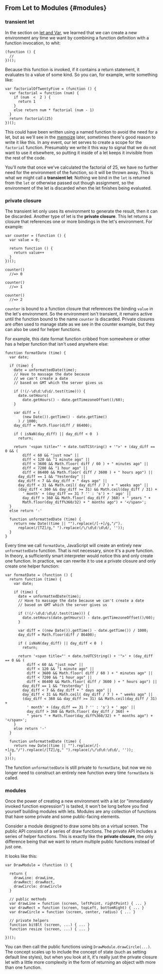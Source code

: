 ## From Let to Modules {#modules}

### transient let

In the section on [let and Var](#let), we learned that we can create a new environment any time we want by combining a function definition with a function invocation, to whit:

    (function () {
      //
    })();

Because this function is invoked, if it contains a return statement, it evaluates to a value of some kind. So you can, for example, write something like:

    var factorialOfTwentyFive = (function () {
      var factorial = function (num) {
        if (num  <  2 ) {
          return 1
        }
        else return num * factorial (num - 1)
      }
      return factorial(25)
    })();

This could have been written using a named function to avoid the need for a let, but as we'll see in the [memoize](#recipe) later, sometimes there's good reason to write it like this. In any event, our let serves to create a scope for the `factorial` function. Presumably we write it this way to signal that we do not want to use it elsewhere, so putting it inside of a let keeps it invisible from the rest of the code.

You'll note that once we've calculated the factorial of 25, we have no further need for the environment of the function, so it will   be thrown away. This is what we might call a **transient let**: Nothing we bind in the `let` is returned from the `let` or otherwise passed out though assignment, so the environment of the let is discarded when the let finishes being evaluated.

### private closure

The transient let only uses its environment to generate the result, then it can be discarded. Another type of let is the **private closure**. This let returns a closure that references one or more bindings in the let's environment. For example:

    var counter = (function () {
      var value = 0;
      
      return function () {
        return value++
      }
    })();
    
    counter()
      //=> 0
      
    counter()
      //=> 1
      
    counter()
      //=> 2

`counter` is bound to a function closure that references the binding `value` in the let's environment. So the environment isn't transient, it remains active until the function bound to the name `counter` is discarded. Private closures are often used to manage state as we see in the counter example, but they can also be used for helper functions.

For example, this date format function cribbed from somewhere or other has a helper function that isn't used anywhere else:

    function formatDate (time) {
      var date;

      if (time) {
        date = unformattedDate(time);
        // Have to massage the date because
        // we can't create a date 
        // based on GMT which the server gives us

        if (!(/-\d\d:\d\d/.test(time))) {
          date.setHours(
            date.getHours() - date.getTimezoneOffset()/60);
        }

        var diff = (
            (new Date()).getTime() - date.getTime()
          ) / 1000;
        day_diff = Math.floor(diff / 86400);

        if ( isNaN(day_diff) || day_diff < 0  )
          return;

        return '<span title="' + date.toUTCString() + '">' + (day_diff == 0 && (
            diff < 60 && "just now" ||
            diff < 120 && "1 minute ago" ||
            diff < 3600 && Math.floor( diff / 60 ) + " minutes ago" ||
            diff < 7200 && "1 hour ago" ||
            diff < 86400 && Math.floor( diff / 3600 ) + " hours ago") ||
          day_diff == 1 && "Yesterday" ||
          day_diff < 7 && day_diff + " days ago" ||
          day_diff < 31 && Math.ceil( day_diff / 7 ) + " weeks ago" ||
          (day_diff < 360 && day_diff >= 31) && Math.ceil(day_diff / 31) + 
            ' month' + (day_diff == 31 ? '' : 's') + ' ago' ||
            day_diff > 360 && Math.floor( day_diff / 360) + " years " + 
            Math.floor(day_diff%360/32) + " months ago") + '</span>';
      }
      else return '-'
      
      function unformattedDate (time) {
        return new Date((time || "").replace(/[-+]/g,"/").
          replace(/[TZ]/g," ").replace(/\/\d\d:\d\d/, ''));
      }
    }
    
Every time we call `formatDate`, JavaScript will create an entirely new `unformattedDate` function. That is not necessary, since it's a pure function. In theory, a sufficiently smart interpreter would notice this and only create one function. In practice, we can rewrite it to use a private closure and only create one helper function:

    var formatDate = (function () {
      return function (time) {
        var date;

        if (time) {
          date = unformattedDate(time);
          // Have to massage the date because we can't create a date 
          // based on GMT which the server gives us

          if (!(/-\d\d:\d\d/.test(time))) {
            date.setHours(date.getHours() - date.getTimezoneOffset()/60);
          }

          var diff = ((new Date()).getTime() - date.getTime()) / 1000;
          day_diff = Math.floor(diff / 86400);

          if ( isNaN(day_diff) || day_diff < 0  )
            return;

          return '<span title="' + date.toUTCString() + '">' + (day_diff == 0 && (
              diff < 60 && "just now" ||
              diff < 120 && "1 minute ago" ||
              diff < 3600 && Math.floor( diff / 60 ) + " minutes ago" ||
              diff < 7200 && "1 hour ago" ||
              diff < 86400 && Math.floor( diff / 3600 ) + " hours ago") ||
            day_diff == 1 && "Yesterday" ||
            day_diff < 7 && day_diff + " days ago" ||
            day_diff < 31 && Math.ceil( day_diff / 7 ) + " weeks ago" ||
            (day_diff < 360 && day_diff >= 31) && Math.ceil(day_diff / 31) +
              ' month' + (day_diff == 31 ? '' : 's') + ' ago' ||
              day_diff > 360 && Math.floor( day_diff / 360) + 
              " years " + Math.floor(day_diff%360/32) + " months ago") + '</span>';
        }
        else return '-'
      }
      
      function unformattedDate (time) {
        return new Date((time || "").replace(/[-+]/g,"/").replace(/[TZ]/g," ").replace(/\/\d\d:\d\d/, ''));
      }
    })();

The function `unformattedDate` is still private to `formatDate`, but now we no longer need to construct an entirely new function every time `formatDate` is called.

### modules

Once the power of creating a new environment with a let (or "immediately invoked function expression") is tasted, it won't be long before you find yourself building modules with lets. Modules are any collection of functions that have some private and some public-facing elements.

Consider a module designed to draw some bits on a virtual screen. The public API consists of a series of draw functions. The private API includes a series of helper functions. This is exactly like the **private closure**, the only difference being that we want to return multiple public functions instead of just one.

It looks like this:

    var DrawModule = (function () {
      
      return {
        drawLine: drawLine,
        drawRect: drawRect,
        drawCircle: drawCircle
      }
      
      // public methods
      var drawLine = function (screen, leftPoint, rightPoint) { ... }
      var drawRect = function (screen, topLeft, bottomRight) { ... }
      var drawCircle = function (screen, center, radius) { ... }
      
      // private helpers
      function bitBlt (screen, ...) { ... }
      function resize (screen, ...) { ... }
      
    })();
    
You can then call the public functions using `DrawModule.drawCircle(...)`. The concept scales up to include the concept of state (such as setting default line styles), but when you look at it, it's really just the private closure let with a little more complexity in the form of returning an object with more than one function.